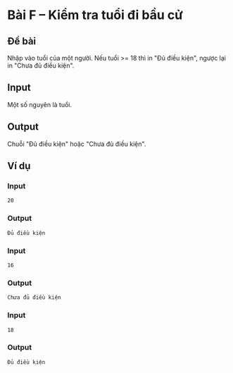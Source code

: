 # Bài F – Kiểm tra tuổi đi bầu cử

## Đề bài
Nhập vào tuổi của một người. Nếu tuổi >= 18 thì in "Đủ điều kiện", ngược lại in "Chưa đủ điều kiện".

## Input
Một số nguyên là tuổi.

## Output
Chuỗi "Đủ điều kiện" hoặc "Chưa đủ điều kiện".

## Ví dụ
### Input
```
20
```

### Output
```
Đủ điều kiện
```

### Input
```
16
```

### Output
```
Chưa đủ điều kiện
```

### Input
```
18
```

### Output
```
Đủ điều kiện
```
